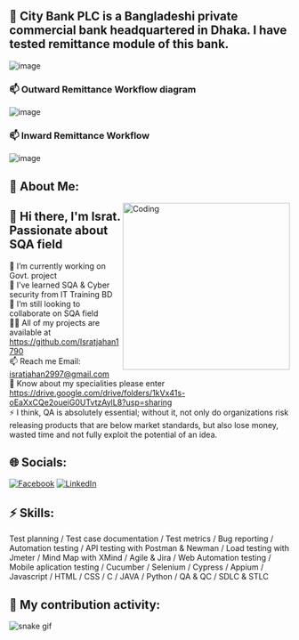 ## 🌱 City Bank PLC is a Bangladeshi private commercial bank headquartered in Dhaka. I have tested remittance module of this bank.
![image](https://github.com/Isratjahan1790/City-Bank/assets/112747904/33330b1e-a6c0-4bac-a2f4-e8b528e5fba0) 

### 📫 Outward Remittance Workflow diagram
![image](https://github.com/Isratjahan1790/City-Bank/assets/112747904/e2f523ec-faa6-4cdd-aea0-f25f1c2ebc4a)

### 📫 Inward Remittance Workflow
![image](https://github.com/Isratjahan1790/City-Bank/assets/112747904/3de2bb82-736f-48bc-8121-367476348b81)



## 💫 About Me:
<img align="right" alt="Coding" width="300" src="https://i.imgur.com/tN5CW8d.gif">

## 👋 Hi there, I'm Israt. Passionate about SQA field
🔭 I’m currently working on Govt. project<br>🌱 I’ve learned SQA & Cyber security from IT Training BD<br>👯 I’m still looking to collaborate on SQA field<br>👨‍💻 All of my projects are available at https://github.com/Isratjahan1790<br>📫 Reach me Email: isratjahan2997@gmail.com<br>📄 Know about my specialities please enter https://drive.google.com/drive/folders/1kVx41s-oEaXxCQe2oueiG0UTvtzAylL8?usp=sharing<br>⚡ I think, QA is absolutely essential; without it, not only do organizations risk releasing products that are below market standards, but also lose money, wasted time and not fully exploit the potential of an idea.


## 🌐 Socials:
[![Facebook](https://img.shields.io/badge/Facebook-%231877F2.svg?logo=Facebook&logoColor=white)](https://facebook.com/ishratjahan.1790) 
[![LinkedIn](https://img.shields.io/badge/LinkedIn-%230077B5.svg?logo=linkedin&logoColor=white)](https://linkedin.com/in/israt-jahan1790) 

## ⚡ Skills:
Test planning / Test case documentation / Test metrics / Bug reporting / Automation testing / API testing with Postman & Newman / Load testing with Jmeter / Mind Map with XMind / Agile & Jira /  Web Automation testing / Mobile aplication testing / Cucumber / Selenium / Cypress / Appium / Javascript /  HTML / CSS / C / JAVA / Python / QA & QC / SDLC & STLC
## 🔭 My contribution activity:
![snake gif](https://github.com/Isratjahan1790/Isratjahan1790/blob/output/github-contribution-grid-snake.gif)

